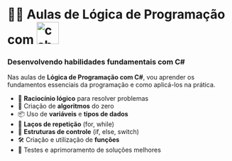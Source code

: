 <h1>👨‍💻 Aulas de Lógica de Programação com <img src="https://skillicons.dev/icons?i=cs" height="50" alt="csharp logo" /> </h1>

<h3>Desenvolvendo habilidades fundamentais com C#</h3>

<p>
Nas aulas de <strong>Lógica de Programação com C#</strong>, vou aprender os fundamentos essenciais da programação e como aplicá-los na prática.
</p>

<ul>
  <li>🧠 <strong>Raciocínio lógico</strong> para resolver problemas</li>
  <li>🧮 Criação de <strong>algoritmos</strong> do zero</li>
  <li>📦 Uso de <strong>variáveis</strong> e <strong>tipos de dados</strong></li>
  <li>🔁 <strong>Laços de repetição</strong> (for, while)</li>
  <li>🧭 <strong>Estruturas de controle</strong> (if, else, switch)</li>
  <li>🛠️ Criação e utilização de <strong>funções</strong></li>
  <li>🧪 Testes e aprimoramento de soluções melhores</li>
</ul>
